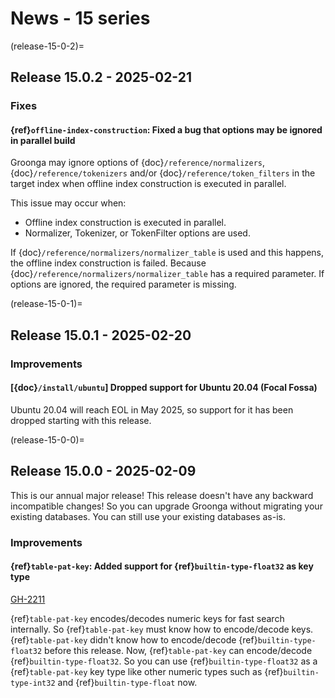 # News - 15 series

<!-- prettier-ignore-start -->
(release-15-0-2)=
## Release 15.0.2 - 2025-02-21
<!-- prettier-ignore-end -->

### Fixes

#### {ref}`offline-index-construction`: Fixed a bug that options may be ignored in parallel build

Groonga may ignore options of {doc}`/reference/normalizers`, {doc}`/reference/tokenizers` and/or {doc}`/reference/token_filters` in the target index when offline index construction is executed in parallel.

This issue may occur when:

- Offline index construction is executed in parallel.
- Normalizer, Tokenizer, or TokenFilter options are used.

If {doc}`/reference/normalizers/normalizer_table` is used and this happens, the offline index construction is failed. Because {doc}`/reference/normalizers/normalizer_table` has a required parameter. If options are ignored, the required parameter is missing.

<!-- prettier-ignore-start -->
(release-15-0-1)=
## Release 15.0.1 - 2025-02-20
<!-- prettier-ignore-end -->

### Improvements

#### [{doc}`/install/ubuntu`] Dropped support for Ubuntu 20.04 (Focal Fossa)

Ubuntu 20.04 will reach EOL in May 2025, so support for it has been dropped
starting with this release.

<!-- prettier-ignore-start -->
(release-15-0-0)=
## Release 15.0.0 - 2025-02-09
<!-- prettier-ignore-end -->

This is our annual major release! This release doesn't have any
backward incompatible changes! So you can upgrade Groonga without
migrating your existing databases. You can still use your existing
databases as-is.

### Improvements

#### {ref}`table-pat-key`: Added support for {ref}`builtin-type-float32` as key type

[GH-2211](https://github.com/groonga/groonga/issues/2211)

{ref}`table-pat-key` encodes/decodes numeric keys for fast search
internally. So {ref}`table-pat-key` must know how to encode/decode
keys. {ref}`table-pat-key` didn't know how to encode/decode
{ref}`builtin-type-float32` before this release. Now,
{ref}`table-pat-key` can encode/decode {ref}`builtin-type-float32`. So
you can use {ref}`builtin-type-float32` as a {ref}`table-pat-key` key
type like other numeric types such as {ref}`builtin-type-int32` and
{ref}`builtin-type-float` now.
